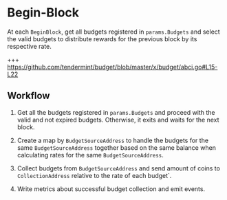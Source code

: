 <!-- order: 4 -->

# Begin-Block

At each `BeginBlock`, get all budgets registered in `params.Budgets` and select the valid budgets to distribute rewards for the previous block by its respective rate.

+++ https://github.com/tendermint/budget/blob/master/x/budget/abci.go#L15-L22

## Workflow

1. Get all the budgets registered in `params.Budgets` and proceed with the valid and not expired budgets. Otherwise, it exits and waits for the next block. 

2. Create a map by `BudgetSourceAddress` to handle the budgets for the same `BudgetSourceAddress` together based on the same balance when calculating rates for the same `BudgetSourceAddress`.

3. Collect budgets from `BudgetSourceAddress` and send amount of coins to `CollectionAddress` relative to the rate of each budget`.

4. Write metrics about successful budget collection and emit events.

